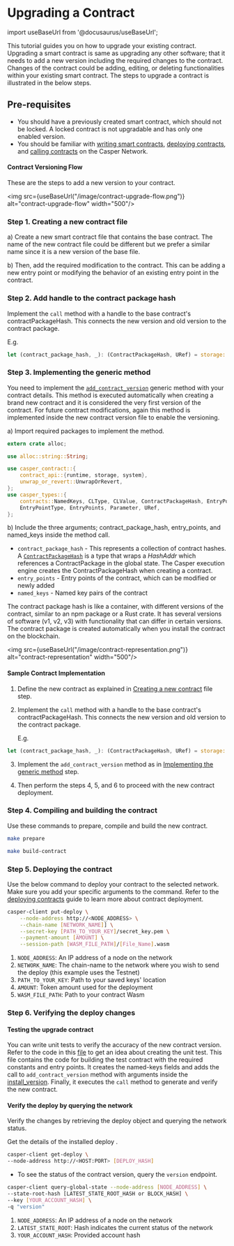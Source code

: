 # Upgrading a Contract

import useBaseUrl from '@docusaurus/useBaseUrl';


This tutorial guides you on how to upgrade your existing contract. Upgrading a smart contract is same as upgrading any other software; that it needs to add a new version including the required changes to the contract. Changes of the contract could be adding, editing, or deleting functionalities within your existing smart contract. The steps to upgrade a contract is illustrated in the below steps.

## Pre-requisites
- You should have a previously created smart contract, which should not be locked. A locked contract is not upgradable and has only one enabled version.
- You should be familiar with [writing smart contracts](./writing-contracts), [deploying contracts](/dapp-dev-guide/deploying-contracts), and [calling contracts](/dapp-dev-guide/calling-contracts) on the Casper Network.


#### Contract Versioning Flow

These are the steps to add a new version to your contract.

<img src={useBaseUrl("/image/contract-upgrade-flow.png")} alt="contract-upgrade-flow" width="500"/>

### Step 1. Creating a new contract file 
a) Create a new smart contract file that contains the base contract. The name of the new contract file could be different but we prefer a similar name since it is a new version of the base file.

b) Then, add the required modification to the contract. This can be adding a new entry point or modifying the behavior of an existing entry point in the contract.

### Step 2. Add handle to the contract package hash
Implement the `call` method with a handle to the base contract's contractPackageHash. This connects the new version and old version to the contract package. 

   E.g.
```rust
let (contract_package_hash, _): (ContractPackageHash, URef) = storage::create_contract_package_at_hash();
```

### Step 3. Implementing the generic method

You need to implement the [`add_contract_version`](https://github.com/casper-network/casper-node/blob/18571e0c22d7918a953f497649b733151cfb3c3c/smart_contracts/contracts/client/counter-define/src/main.rs#L78-L79) generic method with your contract details. This method is executed automatically when creating a brand new contract and it is considered the very first version of the contract. For future contract modifications, again this method is implemented inside the new contract version file to enable the versioning.


a) Import required packages to implement the method.
```rust
extern crate alloc;

use alloc::string::String;

use casper_contract::{
    contract_api::{runtime, storage, system},
    unwrap_or_revert::UnwrapOrRevert,
};
use casper_types::{
    contracts::NamedKeys, CLType, CLValue, ContractPackageHash, EntryPoint, EntryPointAccess,
    EntryPointType, EntryPoints, Parameter, URef,
};
```

b) Include the three arguments; contract_package_hash, entry_points, and named_keys inside the method call.
  - `contract_package_hash` - This represents a collection of contract hashes. A [`ContractPackageHash`](/dapp-dev-guide/understanding-hash-types#hash-and-key-explanations) is a type that wraps a *HashAddr* which references a ContractPackage in the global state. The Casper execution engine creates the ContractPackageHash when creating a contract.
  - `entry_points` - Entry points of the contract, which can be modified or newly added
  - `named_keys` - Named key pairs of the contract

The contract package hash is like a container, with different versions of the contract, similar to an npm package or a Rust crate. It has several versions of software (v1, v2, v3) with functionality that can differ in certain versions. The contract package is created automatically when you install the contract on the blockchain. 

<img src={useBaseUrl("/image/contract-representation.png")} alt="contract-representation" width="500"/>

#### Sample Contract Implementation
1. Define the new contract as explained in [Creating a new contract](./#step-1-creating-a-new-contract-file) file step.
2. Implement the `call` method with a handle to the base contract's contractPackageHash. This connects the new version and old version to the contract package. 

   E.g.
```rust
let (contract_package_hash, _): (ContractPackageHash, URef) = storage::create_contract_package_at_hash();
```
3. Implement the `add_contract_version` method as in [ Implementing the generic method](http://localhost:3000/docs/dapp-dev-guide/tutorials/upgrade-contract/#step-2-implementing-the-generic-method) step.

4. Then perform the steps 4, 5, and 6 to proceed with the new contract deployment.

### Step 4. Compiling and building the contract
Use these commands to prepare, compile and build the new contract.

```bash
make prepare

make build-contract
```

### Step 5. Deploying the contract 

Use the below command to deploy your contract to the selected network. Make sure you add your specific arguments to the command. Refer to the [deploying contracts](/dapp-dev-guide/deploying-contracts/) guide to learn more about contract deployment.

```bash
casper-client put-deploy \
    --node-address http://<NODE_ADDRESS> \
    --chain-name [NETWORK_NAME]] \
    --secret-key [PATH_TO_YOUR_KEY]/secret_key.pem \
    --payment-amount [AMOUNT] \
    --session-path [WASM_FILE_PATH]/[File_Name].wasm
```

1. `NODE_ADDRESS`: An IP address of a node on the network
2. `NETWORK_NAME`: The chain-name to the network where you wish to send the deploy (this example uses the Testnet)
3. `PATH_TO_YOUR_KEY`: Path to your saved keys' location
4. `AMOUNT`: Token amount used for the deployment
5. `WASM_FILE_PATH`: Path to your contract Wasm 

### Step 6. Verifying the deploy changes 

#### Testing the upgrade contract 
You can write unit tests to verify the accuracy of the new contract version. Refer to the code in this [file](https://github.com/casper-network/casper-node/blob/dev/smart_contracts/contracts/test/contract-context/src/main.rs) to get an idea about creating the unit test. This file contains the code for building the test contract with the required constants and entry points. It creates the named-keys fields and adds the call to `add_contract_version` method with arguments inside the [install_version](https://github.com/casper-network/casper-node/blob/18571e0c22d7918a953f497649b733151cfb3c3c/smart_contracts/contracts/test/contract-context/src/main.rs#L152-L163). Finally, it executes the `call` method to generate and verify the new contract.

#### Verify the deploy by querying the network
Verify the changes by retrieving the deploy object and querying the network status.

Get the details of the installed deploy .

```bash
casper-client get-deploy \
--node-address http://<HOST:PORT> [DEPLOY_HASH]
```

- To see the status of the contract version, query the `version` endpoint.

```bash
casper-client query-global-state --node-address [NODE_ADDRESS] \
--state-root-hash [LATEST_STATE_ROOT_HASH or BLOCK_HASH] \
--key [YOUR_ACCOUNT_HASH] \
-q "version"
```

1. `NODE_ADDRESS`: An IP address of a node on the network
2. `LATEST_STATE_ROOT`: Hash indicates the current status of the network
3. `YOUR_ACCOUNT_HASH`: Provided account hash


